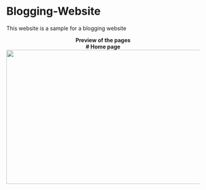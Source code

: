 # Blogging-Website

This website is a sample for a blogging website

<p align= "center">
  <b>Preview of the pages</b>
  <br>
  <b># Home page</b>
  <br>
  <img src="https://github.com/i-osama/Blogging-Website/assets/117646017/39d6be6a-6c73-4c9d-a7ef-7d23bdf452ac" width="800" height="350"/>
  <br>
</p>
